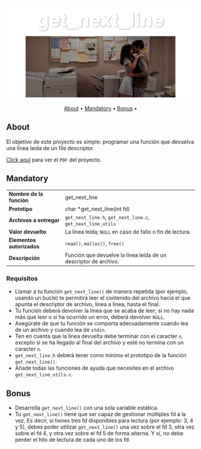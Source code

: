<div align="center">
  <img src="../../../.assets/get_next_line.png">
</div>

<p align="center">
	<a href="#about">About</a> •
	<a href="#mandatory">Mandatory</a> •
	<a href="#bonus">Bonus</a> •
</p>

## About

El objetivo de este proyecto es simple: programar una función que devuelva una línea leída de un file descriptor.

[Click aquí](./assets/es.subject.pdf) para ver el `PDF` del proyecto.

## Mandatory

<table>
  <tr>
    <td><strong>Nombre de la función</strong></td>
    <td>get_next_line</td>
  </tr>
  <tr>
    <td><strong>Prototipo</strong></td>
    <td>char *get_next_line(int fd)</td>
  </tr>
  <tr>
    <td><strong>Archivos a entregar</strong></td>
    <td><code>get_next_line.h</code>, <code>get_next_line.c</code>, <code>get_next_line_utils</code></td>
  </tr>
  <tr>
    <td><strong>Valor devuelto</strong></td>
    <td>La línea leída; <code>NULL</code> en caso de fallo o fin de lectura.</td>
  </tr>
  <tr>
    <td><strong>Elementos autorizados</strong></td>
    <td><code>read()</code>, <code>malloc()</code>, <code>free()</code></td>
  </tr>
  <tr>
    <td><strong>Descripción</strong></td>
    <td>Función que devuelve la línea leída de un descriptor de archivo.</td>
  </tr>
</table>

### Requisitos

- Llamar a tu función `get_next_line()` de manera repetida (por ejemplo, usando un bucle) te
  permitirá leer el contenido del archivo hacia el que apunta el descriptor de archivo, línea a línea, hasta el final.
- Tu función deberá devolver la línea que se acaba de leer; si no hay nada más que leer o si ha ocurrido un error, deberá devolver `NULL`.
- Asegúrate de que tu función se comporta adecuadamente cuando lea de un archivo y cuando lea de `stdin`.
- Ten en cuenta que la línea devuelta debe terminar con el caracter `n`, excepto si se ha llegado al final del archivo y esté no termina con un caracter `n`.
- `get_next_line.h` deberá tener como mínimo el prototipo de la función `get_next_line()`.
- Añade todas las funciones de ayuda que necesites en el archivo `get_next_line_utils.c`.

## Bonus

- Desarrolla `get_next_line()` con una sola variable estática.
- Tu `get_next_line()` tiene que ser capaz de gestionar múltiples fd a la vez. Es decir,
  si tienes tres fd disponibles para lectura (por ejemplo: 3, 4 y 5), debes poder utilizar `get_next_line()`
  una vez sobre el fd 3, otra vez sobre el fd 4, y otra vez sobre el fd 5 de forma alterna. Y sí, no debe perder el hilo de lectura de cada uno de los fd.
